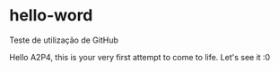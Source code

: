 # hello-word
Teste de utilização de GitHub

Hello A2P4, this is your very first attempt to come to life.
Let's see it :0
